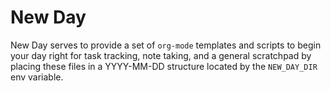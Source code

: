 # New Day

New Day serves to provide a set of `org-mode` templates and scripts to begin
your day right for task tracking, note taking, and a general scratchpad by
placing these files in a YYYY-MM-DD structure located by the `NEW_DAY_DIR` env
variable.

